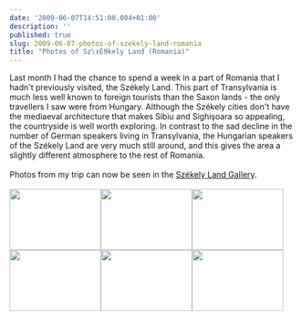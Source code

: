 ```yaml
---
date: '2009-06-07T14:51:00.004+01:00'
description: ''
published: true
slug: 2009-06-07-photos-of-szekely-land-romania
title: "Photos of Sz\xE9kely Land (Romania)"
---
```


Last month I had the chance to spend a week in a part of Romania that I hadn't previously visited, the Székely Land. This part of Transylvania is much less well known to foreign tourists than the Saxon lands - the only travellers I saw were from Hungary. Although the Székely cities don't have the mediaeval architecture that makes Sibiu and Sighi&#x15f;oara so appealing, the countryside is well worth exploring. In contrast to the sad decline in the number of German speakers living in Transylvania, the Hungarian speakers of the Székely Land are very much still around, and this gives the area a slightly different atmosphere to the rest of Romania.<br /><br />Photos from my trip can now be seen in the <a href="http://www.pbase.com/alangrant/romania_7">Székely Land Gallery</a>.<br /><br /><a href="http://www.pbase.com/alangrant/image/113438493"><img alt="" border="0" src="http://www.pbase.com/alangrant/image/113438493/small.jpg" style="cursor: pointer; cursor: hand; width: 160px; height: 107px;" /></a><a href="http://www.pbase.com/alangrant/image/113438440"><img alt="" border="0" src="http://www.pbase.com/alangrant/image/113438440/small.jpg" style="cursor: pointer; cursor: hand; width: 160px; height: 107px;" /></a><a href="http://www.pbase.com/alangrant/image/113438490"><img alt="" border="0" src="http://www.pbase.com/alangrant/image/113438490/small.jpg" style="cursor: pointer; cursor: hand; width: 160px; height: 107px;" /></a><a href="http://www.pbase.com/alangrant/image/113438469"><img alt="" border="0" src="http://www.pbase.com/alangrant/image/113438469/small.jpg" style="cursor: pointer; cursor: hand; width: 160px; height: 107px;" /></a><a href="http://www.pbase.com/alangrant/image/113438494"><img alt="" border="0" src="http://www.pbase.com/alangrant/image/113438494/small.jpg" style="cursor: pointer; cursor: hand; width: 160px; height: 107px;" /></a><a href="http://www.pbase.com/alangrant/image/113438502"><img alt="" border="0" src="http://www.pbase.com/alangrant/image/113438502/small.jpg" style="cursor: pointer; cursor: hand; width: 160px; height: 107px;" /></a>
